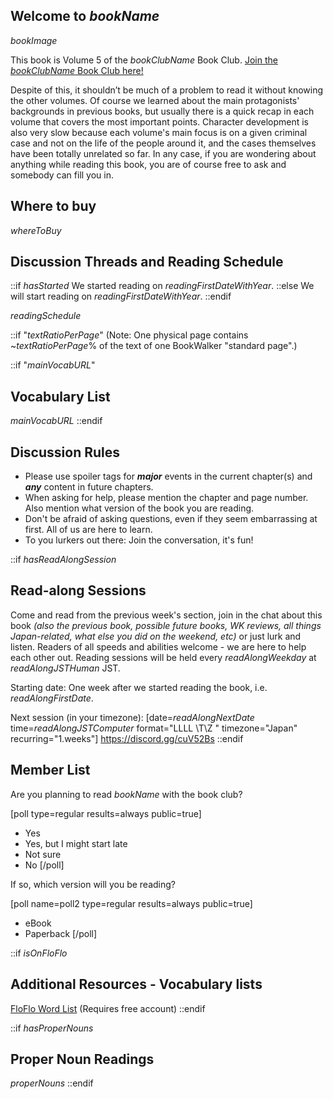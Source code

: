 <!-- 
$bookName$

^^^^^^^^^^^^^^^ Use this for the thread title!
-->

## Welcome to $bookName$
$bookImage$

This book is Volume 5 of the $bookClubName$ Book Club. [Join the $bookClubName$ Book Club here!]($bookClubURL$)

Despite of this, it shouldn’t be much of a problem to read it without knowing the other volumes. Of course we learned about the main protagonists' backgrounds in previous books, but usually there is a quick recap in each volume that covers the most important points. Character development is also very slow because each volume's main focus is on a given criminal case and not on the life of the people around it, and the cases themselves have been totally unrelated so far. In any case, if you are wondering about anything while reading this book, you are of course free to ask and somebody can fill you in.

 ## Where to buy 
$whereToBuy$ 

## Discussion Threads and Reading Schedule
::if $hasStarted$
We started reading on $readingFirstDateWithYear$.
::else
We will start reading on $readingFirstDateWithYear$.
::endif

$readingSchedule$

::if "$textRatioPerPage$"
(Note: One physical page contains ~$textRatioPerPage$% of the text of one BookWalker "standard page".)

::if "$mainVocabURL$"
## Vocabulary List

$mainVocabURL$
::endif


## Discussion Rules
 * Please use spoiler tags for **_major_** events in the current chapter(s) and **_any_** content in future chapters. 
* When asking for help, please mention the chapter and page number. Also mention what version of the book you are reading. 
* Don't be afraid of asking questions, even if they seem embarrassing at first. All of us are here to learn. 
* To you lurkers out there: Join the conversation, it's fun! 

::if $hasReadAlongSession$
## Read-along Sessions

Come and read from the previous week's section, join in the chat about this book _(also the previous book, possible future books, WK reviews, all things Japan-related, what else you did on the weekend, etc)_ or just lurk and listen.  Readers of all speeds and abilities welcome - we are here to help each other out. Reading sessions will be held every $readAlongWeekday$ at $readAlongJSTHuman$ JST. 

Starting date: One week after we started reading the book, i.e. $readAlongFirstDate$.

Next session (in your timezone): [date=$readAlongNextDate$ time=$readAlongJSTComputer$ format="LLLL \T\Z " timezone="Japan" recurring="1.weeks"]
https://discord.gg/cuV52Bs 
::endif

## Member List

Are you planning to read $bookName$ with the book club?

[poll type=regular results=always public=true]
* Yes
* Yes, but I might start late
* Not sure
* No
[/poll]

If so, which version will you be reading?

[poll name=poll2 type=regular results=always public=true]
* eBook
* Paperback
[/poll]

::if $isOnFloFlo$
## Additional Resources - Vocabulary lists
[FloFlo Word List](https://floflo.moe/books/) (Requires free account)
::endif


::if $hasProperNouns$
## Proper Noun Readings
$properNouns$
::endif
